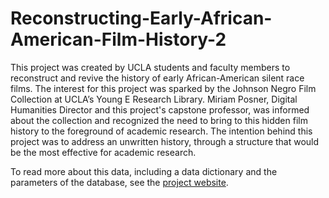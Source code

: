 # Reconstructing-Early-African-American-Film-History-2
This project was created by UCLA students and faculty members  to reconstruct and revive the history of early African-American silent race films.  The interest for this project was sparked by the Johnson Negro Film Collection at UCLA’s Young E Research Library.  Miriam Posner, Digital Humanities Director and this project's capstone professor, was informed about the collection and recognized the need to bring to this hidden film history to the foreground of academic research. The intention behind this project was to address an unwritten history, through a structure that would be the most effective for academic research.

To read more about this data, including a data dictionary and the parameters of the database, see the [project website](http://dhbasecamp.humanities.ucla.edu/afamfilm/).
